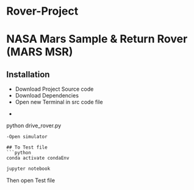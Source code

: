 # Rover-Project

# NASA Mars Sample & Return Rover (MARS MSR)

## Installation
- Download Project Source code 
- Download Dependencies 
- Open new Terminal in src code file
- ```python
python drive_rover.py
```
-Open simulator 

## To Test file
```python
conda activate condaEnv
```
```python
jupyter notebook
```
Then open Test file


